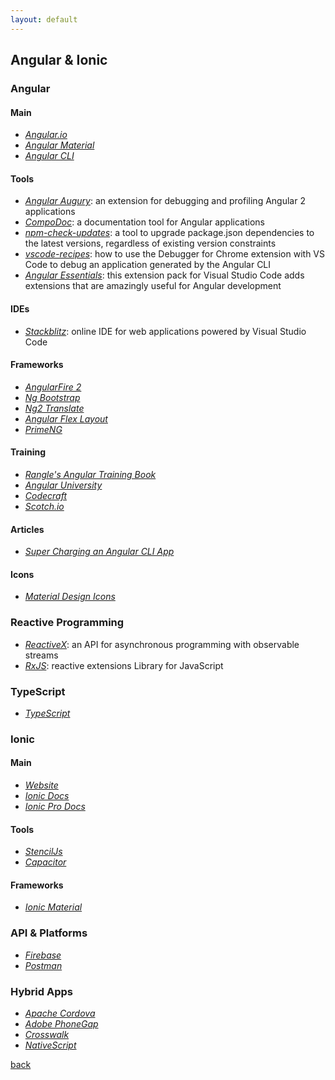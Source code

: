 ```yaml
---
layout: default
---
```


## Angular & Ionic

### Angular

#### Main

* _[Angular.io](https://angular.io/)_
* _[Angular Material](https://material.angular.io/)_
* _[Angular CLI](https://cli.angular.io/)_

#### Tools

* _[Angular Augury](https://augury.angular.io/)_: an extension for debugging and profiling Angular 2 applications
* _[CompoDoc](https://compodoc.app/)_: a documentation tool for Angular applications
* _[npm-check-updates](https://www.npmjs.com/package/npm-check-updates)_: a tool to upgrade package.json dependencies to the latest versions, regardless of existing version constraints
* _[vscode-recipes](https://github.com/Microsoft/vscode-recipes/tree/master/Angular-CLI)_: how to use the Debugger for Chrome extension with VS Code to debug an application generated by the Angular CLI
* _[Angular Essentials](https://marketplace.visualstudio.com/items?itemName=johnpapa.angular-essentials)_: this extension pack for Visual Studio Code adds extensions that are amazingly useful for Angular development

#### IDEs

* _[Stackblitz](https://stackblitz.com/)_: online IDE for web applications powered by Visual Studio Code

#### Frameworks

* _[AngularFire 2](https://github.com/angular/angularfire2)_
* _[Ng Bootstrap](https://ng-bootstrap.github.io/)_
* _[Ng2 Translate](https://www.npmjs.com/package/ng2-translate)_
* _[Angular Flex Layout](https://www.npmjs.com/package/@angular/flex-layout)_
* _[PrimeNG](https://www.primefaces.org/primeng/#/)_

#### Training

* _[Rangle's Angular Training Book](https://angular-2-training-book.rangle.io/)_
* _[Angular University](https://blog.angular-university.io/)_
* _[Codecraft](https://codecraft.tv/courses/angular/)_
* _[Scotch.io](https://scotch.io/)_

#### Articles

* _[Super Charging an Angular CLI App](https://blog.angularindepth.com/super-charging-an-angular-cli-app-fc496a6c100)_

#### Icons

* _[Material Design Icons](https://material.io/tools/icons/?style=baseline)_

### Reactive Programming

* _[ReactiveX](http://reactivex.io/)_: an API for asynchronous programming
with observable streams
* _[RxJS](https://rxjs-dev.firebaseapp.com/)_: reactive extensions Library for JavaScript

### TypeScript

* _[TypeScript](http://www.typescriptlang.org/)_

### Ionic

#### Main

* _[Website](https://ionicframework.com/)_
* _[Ionic Docs](https://ionicframework.com/docs/)_
* _[Ionic Pro Docs](https://ionicframework.com/docs/pro/)_

#### Tools

* _[StencilJs](https://stenciljs.com/)_
* _[Capacitor](https://capacitor.ionicframework.com/)_

#### Frameworks

* _[Ionic Material](http://ionicmaterial.com/)_

### API & Platforms

* _[Firebase](https://firebase.google.com/)_
* _[Postman](https://www.getpostman.com/)_

### Hybrid Apps

* _[Apache Cordova](https://cordova.apache.org/)_
* _[Adobe PhoneGap](https://phonegap.com/)_
* _[Crosswalk](https://crosswalk-project.org/)_
* _[NativeScript](https://www.nativescript.org/)_

[back](../)
